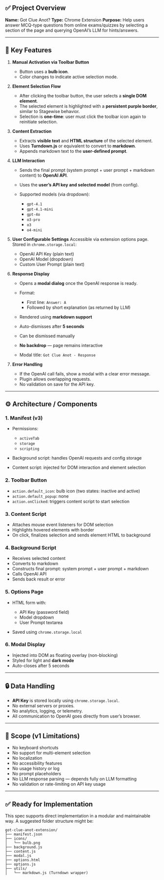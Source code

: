 ## ✅ Project Overview

**Name:** Got Clue Anot?
**Type:** Chrome Extension
**Purpose:** Help users answer MCQ-type questions from online exams/quizzes by selecting a section of the page and querying OpenAI’s LLM for hints/answers.

---

## 🧩 Key Features

1. **Manual Activation via Toolbar Button**

   * Button uses a **bulb icon**.
   * Color changes to indicate active selection mode.

2. **Element Selection Flow**

   * After clicking the toolbar button, the user selects a **single DOM element**.
   * The selected element is highlighted with a **persistent purple border**, similar to Stagewise behavior.
   * Selection is **one-time**: user must click the toolbar icon again to reinitiate selection.

3. **Content Extraction**

   * Extracts **visible text** and **HTML structure** of the selected element.
   * Uses **Turndown.js** or equivalent to convert to **markdown**.
   * Appends markdown text to the **user-defined prompt**.

4. **LLM Interaction**

   * Sends the final prompt (system prompt + user prompt + markdown content) to **OpenAI API**.
   * Uses the **user’s API key and selected model** (from config).
   * Supported models (via dropdown):

     * `gpt-4.1`
     * `gpt-4.1-mini`
     * `gpt-4o`
     * `o3-pro`
     * `o3`
     * `o4-mini`

5. **User Configurable Settings**
   Accessible via extension options page. Stored in `chrome.storage.local`:

   * OpenAI API Key (plain text)
   * OpenAI Model (dropdown)
   * Custom User Prompt (plain text)

6. **Response Display**

   * Opens a **modal dialog** once the OpenAI response is ready.
   * Format:

     * First line: `Answer: A`
     * Followed by short explanation (as returned by LLM)
   * Rendered using **markdown support**
   * Auto-dismisses after **5 seconds**
   * Can be dismissed manually
   * **No backdrop** — page remains interactive
   * Modal title: `Got Clue Anot - Response`

7. **Error Handling**

   * If the OpenAI call fails, show a modal with a clear error message.
   * Plugin allows overlapping requests.
   * No validation on save for the API key.

---

## ⚙️ Architecture / Components

### 1. **Manifest (v3)**

* Permissions:

  * `activeTab`
  * `storage`
  * `scripting`
* Background script: handles OpenAI requests and config storage
* Content script: injected for DOM interaction and element selection

### 2. **Toolbar Button**

* `action.default_icon`: bulb icon (two states: inactive and active)
* `action.default_popup`: none
* `action.onClicked`: triggers content script to start selection

### 3. **Content Script**

* Attaches mouse event listeners for DOM selection
* Highlights hovered elements with border
* On click, finalizes selection and sends element HTML to background

### 4. **Background Script**

* Receives selected content
* Converts to markdown
* Constructs final prompt: system prompt + user prompt + markdown
* Calls OpenAI API
* Sends back result or error

### 5. **Options Page**

* HTML form with:

  * API Key (password field)
  * Model dropdown
  * User Prompt textarea
* Saved using `chrome.storage.local`

### 6. **Modal Display**

* Injected into DOM as floating overlay (non-blocking)
* Styled for light and **dark mode**
* Auto-closes after 5 seconds

---

## 🔒 Data Handling

* **API Key** is stored locally using `chrome.storage.local`.
* No external servers or proxies.
* No analytics, logging, or telemetry.
* All communication to OpenAI goes directly from user’s browser.

---

## 🚫 Scope (v1 Limitations)

* No keyboard shortcuts
* No support for multi-element selection
* No localization
* No accessibility features
* No usage history or log
* No prompt placeholders
* No LLM response parsing — depends fully on LLM formatting
* No validation or rate-limiting on API key usage

---

## ✅ Ready for Implementation

This spec supports direct implementation in a modular and maintainable way. A suggested folder structure might be:

```
got-clue-anot-extension/
├── manifest.json
├── icons/
│   └── bulb.png
├── background.js
├── content.js
├── modal.js
├── options.html
├── options.js
├── utils/
│   └── markdown.js (Turndown wrapper)
```